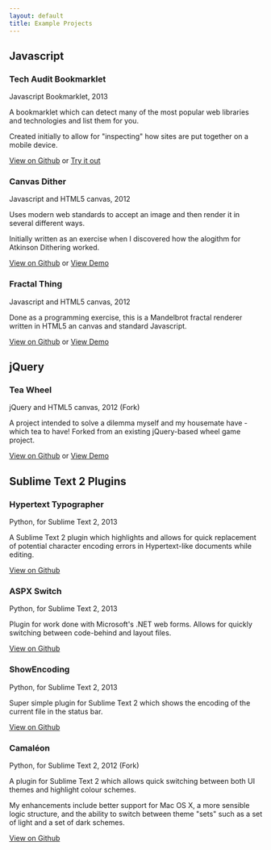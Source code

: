 ```yaml
---
layout: default
title: Example Projects
---
```

## Javascript

### Tech Audit Bookmarklet

Javascript Bookmarklet, 2013

A bookmarklet which can detect many of the most popular web libraries and technologies and list them for you.

Created initially to allow for "inspecting" how sites are put together on a mobile device.

[View on Github](https://github.com/geoffstokes/tech-audit-bookmarklet) or [Try it out](http://geoffstokes.github.io/tech-audit-bookmarklet)

### Canvas Dither

Javascript and HTML5 canvas, 2012

Uses modern web standards to accept an image and then render it in several different ways.

Initially written as an exercise when I discovered how the alogithm for Atkinson Dithering worked.

[View on Github](https://github.com/geoffstokes/canvas-dither) or [View Demo](http://geoffstokes.github.com/canvas-dither/)

### Fractal Thing

Javascript and HTML5 canvas, 2012

Done as a programming exercise, this is a Mandelbrot fractal renderer written in HTML5 an canvas and standard Javascript.

[View on Github](https://github.com/geoffstokes/fractal-thing) or [View Demo](http://geoffstokes.github.com/fractal-thing/)

## jQuery

### Tea Wheel

jQuery and HTML5 canvas, 2012 (Fork)

A project intended to solve a dilemma myself and my housemate have - which tea to have! Forked from an existing jQuery-based wheel game project.

[View on Github](https://github.com/geoffstokes/jquery-teawheel) or [View Demo](http://geoffstokes.github.com/jquery-teawheel/)

## Sublime Text 2 Plugins

### Hypertext Typographer

Python, for Sublime Text 2, 2013

A Sublime Text 2 plugin which highlights and allows for quick replacement of potential character encoding errors in Hypertext-like documents while editing.

[View on Github](https://github.com/geoffstokes/HypertextTypographer)

### ASPX Switch

Python, for Sublime Text 2, 2013

Plugin for work done with Microsoft's .NET web forms. Allows for quickly switching between code-behind and layout files.

[View on Github](https://github.com/geoffstokes/HypertextTypographer)

### ShowEncoding

Python, for Sublime Text 2, 2013

Super simple plugin for Sublime Text 2 which shows the encoding of the current file in the status bar.

[View on Github](https://github.com/geoffstokes/ShowEncoding)

### Camaléon

Python, for Sublime Text 2, 2012 (Fork)

A plugin for Sublime Text 2 which allows quick switching between both UI themes and highlight colour schemes.

My enhancements include better support for Mac OS X, a more sensible logic structure, and the ability to switch between theme "sets" such as a set of light and a set of dark schemes.

[View on Github](https://github.com/geoffstokes/Camaleon)
